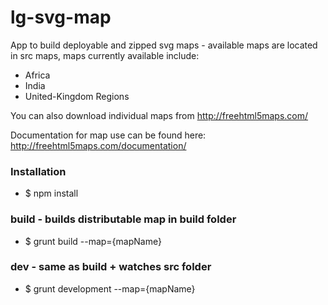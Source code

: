 # lg-svg-map
App to build deployable and zipped svg maps - available maps are located in src maps, maps currently available include:

* Africa
* India
* United-Kingdom Regions

You can also download individual maps from http://freehtml5maps.com/

Documentation for map use can be found here: http://freehtml5maps.com/documentation/

### Installation
* $ npm install

### build - builds distributable map in build folder
* $ grunt build --map={mapName}

### dev - same as build + watches src folder
* $ grunt development --map={mapName}


